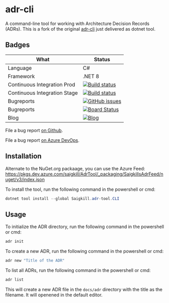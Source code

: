 # adr-cli
A command-line tool for working with Architecture Decision Records (ADRs). This is a fork of the original [adr-cli](https://github.com/GingerTommy/adr-cli/edit/master/README.md) just delivered as dotnet tool.

## Badges

|What|Status|
|---|---|
|Language|C#|
|Framework|.NET 8 |
|Continuous Integration Prod | [![Build status](https://dev.azure.com/saigkill/AdrTool/_apis/build/status/AdrTool-ASP.NET%20Core-CI-Prod)](https://dev.azure.com/saigkill/AdrTool/_build/latest?definitionId=68)|
|Continuous Integration Stage | [![Build status](https://dev.azure.com/saigkill/AdrTool/_apis/build/status/AdrTool-.NET%20Desktop-CI)](https://dev.azure.com/saigkill/AdrTool/_build/latest?definitionId=67) |
|Bugreports|[![GitHub issues](https://img.shields.io/github/issues/saigkill/adr-tool)](https://github.com/saigkill/adr-tool/issues)
|Bugreports|[![Board Status](https://dev.azure.com/saigkill/d45d65b6-85d0-4829-a3b1-e6794b2ec791/dfc2a578-bbce-40ef-8f27-a27be1669c61/_apis/work/boardbadge/e630e7d7-d883-4899-bcb7-b86f22e09010)](https://dev.azure.com/saigkill/d45d65b6-85d0-4829-a3b1-e6794b2ec791/_boards/board/t/dfc2a578-bbce-40ef-8f27-a27be1669c61/Stories/)|
|Blog|[![Blog](https://img.shields.io/badge/Blog-Saigkill-blue)](https://saschamanns.de)|

File a bug report [on Github](https://github.com/saigkill/adr-tool/issues?q=sort%3Aupdated-desc+is%3Aissue+is%3Aopen).

File a bug report [on Azure DevOps](https://dev.azure.com/saigkill/AdrTool/_workitems/recentlyupdated/).

## Installation

Alternate to the NuGet.org packaage, you can use the Azure Feed: https://pkgs.dev.azure.com/saigkill/AdrTool/_packaging/SaigkillsAdrFeed/nuget/v3/index.json

To install the tool, run the following command in the powershell or cmd:
```powershell
dotnet tool install --global Saigkill.adr-tool.CLI
```

## Usage

To initialize the ADR directory, run the following command in the powershell or cmd:
```powershell
adr init
```

To create a new ADR, run the following command in the powershell or cmd:
```powershell
adr new "Title of the ADR"
```

To list all ADRs, run the following command in the powershell or cmd:
```powershell
adr list
```


This will create a new ADR file in the `docs/adr` directory with the title as the filename. It will openened in the default editor.